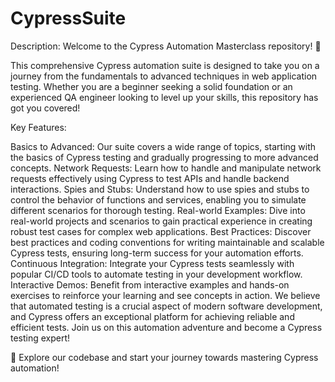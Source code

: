 # CypressSuite
Description:
Welcome to the Cypress Automation Masterclass repository! 🚀

This comprehensive Cypress automation suite is designed to take you on a journey from the fundamentals to advanced techniques in web application testing. Whether you are a beginner seeking a solid foundation or an experienced QA engineer looking to level up your skills, this repository has got you covered!

Key Features:

Basics to Advanced: Our suite covers a wide range of topics, starting with the basics of Cypress testing and gradually progressing to more advanced concepts.
Network Requests: Learn how to handle and manipulate network requests effectively using Cypress to test APIs and handle backend interactions.
Spies and Stubs: Understand how to use spies and stubs to control the behavior of functions and services, enabling you to simulate different scenarios for thorough testing.
Real-world Examples: Dive into real-world projects and scenarios to gain practical experience in creating robust test cases for complex web applications.
Best Practices: Discover best practices and coding conventions for writing maintainable and scalable Cypress tests, ensuring long-term success for your automation efforts.
Continuous Integration: Integrate your Cypress tests seamlessly with popular CI/CD tools to automate testing in your development workflow.
Interactive Demos: Benefit from interactive examples and hands-on exercises to reinforce your learning and see concepts in action.
We believe that automated testing is a crucial aspect of modern software development, and Cypress offers an exceptional platform for achieving reliable and efficient tests. Join us on this automation adventure and become a Cypress testing expert!

🔗 Explore our codebase and start your journey towards mastering Cypress automation!

